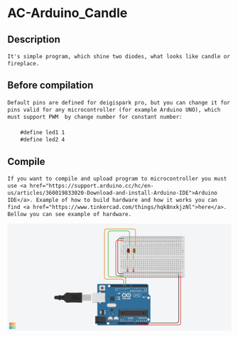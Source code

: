 # AC-Arduino_Candle
## Description
	It's simple program, which shine two diodes, what looks like candle or fireplace.
## Before compilation
	Default pins are defined for deigispark pro, but you can change it for pins valid for any microcontroller (for example Arduino UNO), which must support PWM  by change number for constant number:
####
```
	#define led1 1
	#define led2 4
```
## Compile
	If you want to compile and upload program to microcontroller you must use <a href="https://support.arduino.cc/hc/en-us/articles/360019833020-Download-and-install-Arduino-IDE">Arduino IDE</a>. Example of how to build hardware and how it works you can find <a href="https://www.tinkercad.com/things/hqk8nxkjzNl">here</a>. Bellow you can see example of hardware.
![It's photo of hardware](https://github.com/wleng2001/AC-Arduino_Candle/blob/main/candle_hardware.png)
